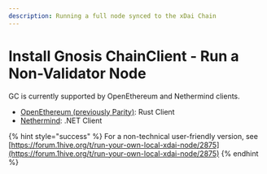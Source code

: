 ```yaml
---
description: Running a full node synced to the xDai Chain
---
```


# Install Gnosis ChainClient - Run a Non-Validator Node

GC is currently supported by OpenEthereum and Nethermind clients.

* [OpenEthereum (previously Parity)](parity.md): Rust Client
* [Nethermind](nethermind.md): .NET Client&#x20;

{% hint style="success" %}
For a non-technical user-friendly version, see [https://forum.1hive.org/t/run-your-own-local-xdai-node/2875](https://forum.1hive.org/t/run-your-own-local-xdai-node/2875)
{% endhint %}

##
